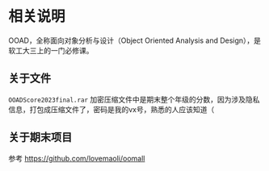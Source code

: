 # 相关说明

OOAD，全称面向对象分析与设计（Object Oriented Analysis and Design），是软工大三上的一门必修课。

## 关于文件

`OOADScore2023final.rar` 加密压缩文件中是期末整个年级的分数，因为涉及隐私信息，打包成压缩文件了，密码是我的vx号，熟悉的人应该知道（

## 关于期末项目

参考 https://github.com/lovemaoli/oomall